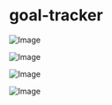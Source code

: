 # goal-tracker

![Image](https://github.com/user-attachments/assets/c219d6bc-6ab8-4b77-b324-5bc3f10847b1)

![Image](https://github.com/user-attachments/assets/1f5d5b00-abb5-4b75-bc00-b0505d69bcbd)

![Image](https://github.com/user-attachments/assets/98a16819-5c13-4644-83e9-e3840ec2db70)

![Image](https://github.com/user-attachments/assets/7f3e444e-ebae-4558-bf72-40f55ba60184)
